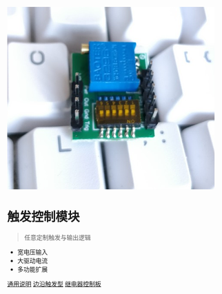 
![logo](image/logo.png)
# 触发控制模块

>任意定制触发与输出逻辑

* 宽电压输入
* 大驱动电流
* 多功能扩展
  
[通用说明](common.md)
[边沿触发型](edge.md)
[继电器控制板](relay_ctrl.md)